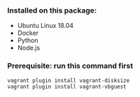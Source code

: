 ### Installed on this package:

* Ubuntu Linux 18.04
* Docker
* Python
* Node.js

### Prerequisite: run this command first
    vagrant plugin install vagrant-disksize
    vagrant plugin install vagrant-vbguest